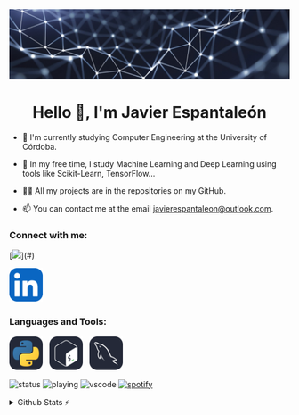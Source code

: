<img src="icons/banner.jpg" alt="Descripción de la imagen">





<h1 align="center">Hello 👋, I'm Javier Espantaleón</h1>

- 🔭 I'm currently studying Computer Engineering at the University of Córdoba.

- 🌱 In my free time, I study Machine Learning and Deep Learning using tools like Scikit-Learn, TensorFlow...

- 👨‍💻 All my projects are in the repositories on my GitHub.

- 📫 You can contact me at the email javierespantaleon@outlook.com.
<h3 align="left">Connect with me:</h3>
<p align="left">
  [<img src="https://img.shields.io/badge/Outlook-0078D4?style=for-the-badge&logo=microsoft-outlook&logoColor=white">](#)

<a href="https://www.linkedin.com/in/franciscojavierespantale%C3%B3np%C3%A9rez/"><img src="icons/LinkedIn.svg" alt="My Skills" width="60" height="60"></a> &nbsp;
</p>


<h3 align="left">Languages and Tools:</h3>

<a href="https://www.python.org/"><img src="icons/Python-Dark.svg" alt="My Skills" width="60" height="60"></a> &nbsp;
<a href="https://www.gnu.org/software/bash/"><img src="icons/Bash-Dark.svg" alt="My Skills" width="60" height="60"></a> &nbsp;
<a href="https://www.gnu.org/software/bash/"><img src="icons/MySQL-Dark.svg" alt="My Skills" width="60" height="60"></a> &nbsp;

![status](https://nocache.advaith.workers.dev?url=https://img.shields.io/endpoint?url=https://dev.discordprofiles.me/api/badge/status/276544649148235776?simple=true)
![playing](https://nocache.advaith.workers.dev?url=https://img.shields.io/endpoint?url=https://dev.discordprofiles.me/api/badge/playing/276544649148235776)
![vscode](https://nocache.advaith.workers.dev?url=https://img.shields.io/endpoint?url=https://dev.discordprofiles.me/api/badge/vscode/276544649148235776)
[![spotify](https://nocache.advaith.workers.dev?url=https://img.shields.io/endpoint?url=https://dev.discordprofiles.me/api/badge/spotify/276544649148235776)](https://dev.discordprofiles.me/openspotify/276544649148235776)

<details>
  <summary>Github Stats ⚡</summary>
  
  <a href="#">![Github stats](https://github-readme-stats.vercel.app/api?username=tandpfun&theme=blueberry&count_private=true&hide_border=true&line_height=20)</a>
  <a href="#">![Top Langs](https://github-readme-stats.vercel.app/api/top-langs/?username=tandpfun&layout=compact&theme=blueberry&count_private=true&hide_border=true)</a>
</details>





 
 

 


 
 

























<!---
javier-esp/javier-esp is a ✨ special ✨ repository because its `README.md` (this file) appears on your GitHub profile.
You can click the Preview link to take a look at your changes.
--->
